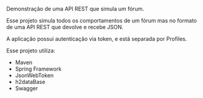 Demonstração de uma API REST que simula um fórum.

Esse projeto simula todos os comportamentos de um fórum mas no formato de uma API REST que devolve e recebe JSON.

A aplicação possui autenticação via token, e está separada por Profiles.

Esse projeto utiliza:
- Maven 
- Spring Framework
- JsonWebToken
- h2dataBase
- Swagger
